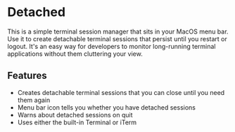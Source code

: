 # Detached

This is a simple terminal session manager that sits in your MacOS menu bar. Use it to create
detachable terminal sessions that persist until you restart or logout. It's an easy way for
developers to monitor long-running terminal applications without them cluttering your view.

## Features

* Creates detachable terminal sessions that you can close until you need them again
* Menu bar icon tells you whether you have detached sessions
* Warns about detached sessions on quit
* Uses either the built-in Terminal or iTerm


